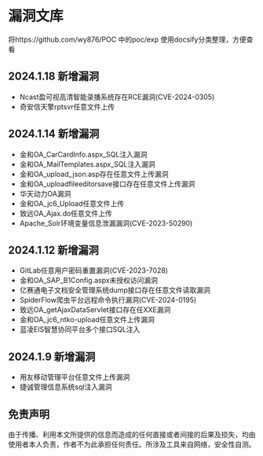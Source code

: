 # 漏洞文库
将https://github.com/wy876/POC 中的poc/exp 使用docsify分类整理，方便查看

## 2024.1.18 新增漏洞
- Ncast盈可视高清智能录播系统存在RCE漏洞(CVE-2024-0305)
- 奇安信天擎rptsvr任意文件上传
  
## 2024.1.14 新增漏洞
- 金和OA_CarCardInfo.aspx_SQL注入漏洞
- 金和OA_MailTemplates.aspx_SQL注入漏洞
- 金和OA_upload_json.asp存在任意文件上传漏洞
- 金和OA_uploadfileeditorsave接口存在任意文件上传漏洞
- 华天动力OA漏洞
- 金和OA_jc6_Upload任意文件上传
- 致远OA_Ajax.do任意文件上传
- Apache_Solr环境变量信息泄漏漏洞(CVE-2023-50290)

## 2024.1.12 新增漏洞
- GitLab任意用户密码重置漏洞(CVE-2023-7028)
- 金和OA_SAP_B1Config.aspx未授权访问漏洞
- 亿赛通电子文档安全管理系统dump接口存在任意文件读取漏洞
- SpiderFlow爬虫平台远程命令执行漏洞(CVE-2024-0195)
- 致远OA_getAjaxDataServlet接口存在任XXE漏洞
- 金和OA_jc6_ntko-upload任意文件上传漏洞
- 蓝凌EIS智慧协同平台多个接口SQL注入
  
## 2024.1.9 新增漏洞
- 用友移动管理平台任意文件上传漏洞
- 捷诚管理信息系统sql注入漏洞


## 免责声明
由于传播、利用本文所提供的信息而造成的任何直接或者间接的后果及损失，均由使用者本人负责，作者不为此承担任何责任。所涉及工具来自网络，安全性自测。
